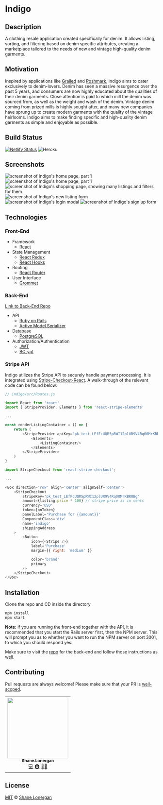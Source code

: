 # Indigo

## Description

A clothing resale application created specifically for denim. It allows listing, sorting, and filtering based on denim specific attributes, creating a marketplace tailored to the needs of new and vintage high-quality denim garments.

## Motivation

Inspired by applications like [Grailed](https://www.grailed.com/) and [Poshmark](https://poshmark.com/), Indigo aims to cater exclusively to denim-lovers. Denim has seen a massive resurgence over the past 5 years, and consumers are now highly educated about the qualities of their denim garments. Close attention is paid to which mill the denim was sourced from, as well as the weight and wash of the denim. Vintage denim coming from prized mills is highly sought after, and many new companies have sprung up to create modern garments with the quality of the vintage heirlooms. Indigo aims to make finding specific and high-quality denim garments as simple and enjoyable as possible.

## Build Status

[![Netlify Status](https://api.netlify.com/api/v1/badges/398cc6de-3a0b-4275-9a76-2dba030a0d30/deploy-status)](https://app.netlify.com/sites/indigo-deployment/deploys) ![Heroku](https://heroku-badge.herokuapp.com/?app=indigo-api-deployment&root=/users)

## Screenshots

![screenshot of Indigo's home page, part 1](./public/indigo-home-1.png 'home page 1')
![screenshot of Indigo's home page, part 1](./public/indigo-home-2.png 'home page 2')
![screenshot of Indigo's shopping page, showing many listings and filters for them](./public/indigo-listings.png 'listings')
![screenshot of Indigo's new listing form](./public/indigo-new-listing.png 'new listing')
![screenshot of Indigo's login modal](./public/indigo-login.png 'log in')
![screenshot of Indigo's sign up form](./public/indigo-signup.png 'sign up')

## Technologies

### Front-End

- Framework
  - [React](www.github.com/react)
- State Management
  - [React Redux](https://react-redux.js.org/)
  - [React Hooks](https://reactjs.org/docs/hooks-intro.html)
- Routing
  - [React Router](https://www.npmjs.com/package/react-router-dom)
- User Interface
  - [Grommet](https://v2.grommet.io/)

### Back-End

[Link to Back-End Repo](https://github.com/shanelonergan/indigo-api)

- API
  - [Ruby on Rails](https://rubyonrails.org/)
  - [Active Model Serializer](https://github.com/rails-api/active_model_serializers)
- Database
  - [PostgreSQL](https://www.postgresql.org/)
- Authorization/Authentication
  - [JWT](https://jwt.io/)
  - [BCrypt](https://rubygems.org/gems/bcrypt/versions/3.1.12)

### Stripe API

Indigo utilizes the Stripe API to securely handle payment processing. It is integrated using [Stripe-Checkout-React](link). A walk-through of the relevant code can be found below:

```javascript
// indigo/src/Routes.js

import React from 'react'
import { StripeProvider, Elements } from 'react-stripe-elements'

...

const renderListingContainer = () => {
    return (
        <StripeProvider apiKey="pk_test_LEfFcUQR5pRWI12plUR9V4Rq00MrKBR0Bg">
            <Elements>
                <ListingContainer/>
            </Elements>
        </StripeProvider>
    )
}
```

```javascript
import StripeCheckout from 'react-stripe-checkout';

...

<Box direction='row' align='center' alignSelf='center'>
    <StripeCheckout
        stripeKey='pk_test_LEfFcUQR5pRWI12plUR9V4Rq00MrKBR0Bg'
        amount={listing.price * 100} // stripe price is in cents
        currency='USD'
        token={onToken}
        panelLabel='Purchase for {{amount}}'
        ComponentClass='div'
        name='indigo'
        shippingAddress
    >
        <Button
            icon={<Stripe />}
            label='Purchase'
            margin={{ right: 'medium' }}

            color='brand'
            primary
        />
    </StripeCheckout>
</Box>
```

## Installation

Clone the repo and CD inside the directory

```bash
npm install
npm start
```

**Note:** if you are running the front-end together with the API, it is recommended that you start the Rails server first, then the NPM server. This will prompt you as to whether you want to run the NPM server on port 3001, to which you should respond yes.

Make sure to visit the [repo](https://github.com/shanelonergan/indigo-api) for the back-end and follow those instructions as well.

## Contributing

Pull requests are always welcome! Please make sure that your PR is [well-scoped](https://www.netlify.com/blog/2020/03/31/how-to-scope-down-prs/).

<table>
  <tr>
    <td align="center"><a href="http://shanelonergan.dev/"><img src="https://avatars2.githubusercontent.com/u/52255508?s=400&u=ca705fb2292c36027735a9b012b720a0ce869649&v=4" width="200px;" alt=""/><br /><sub><b>Shane Lonergan</b></sub></a><br /><a href="https://github.com/shanelonergan/indigo/commits?author=shanelonergan" title="Code">💻</a> <a href="#infra-sruti" title="Infrastructure (Hosting, Build-Tools, etc)">🚇</a> <a href="https://github.com/shanelonergan/indigo/issues/created_by/shanelonergan" title="Bug reports">🐛</a><a href="#ideas-sruti" title="Ideas, Planning, & Feedback">💡</a></td>
    </tr>
</table>


## License

[MIT](https://choosealicense.com/licenses/mit/) © [Shane Lonergan](https://github.com/shanelonergan/)
